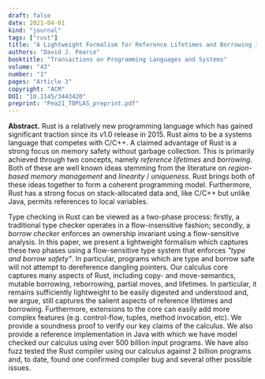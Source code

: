 ```yaml
---
draft: false
date: 2021-04-01
kind: "journal"
tags: ["rust"]
title: "A Lightweight Formalism for Reference Lifetimes and Borrowing in Rust"
authors: "David J. Pearce"
booktitle: "Transactions on Programming Languages and Systems"
volume: "43"
number: "1"
pages: "Article 3"
copyright: "ACM"
DOI: "10.1145/3443420"
preprint: "Pea21_TOPLAS_preprint.pdf"
---
```

**Abstract.** Rust is a relatively new programming language which has gained significant traction since its v1.0 release in 2015.  Rust aims to be a systems language that competes with C/C++.  A claimed advantage of Rust is a strong focus on memory safety without garbage collection.  This is primarily achieved through two concepts, namely _reference lifetimes_ and _borrowing_.  Both of these are well known ideas stemming from the literature on _region-based memory management_ and _linearity_ / _uniqueness_.  Rust brings both of these ideas together to form a coherent programming model.  Furthermore, Rust has a strong focus on stack-allocated data and, like C/C++ but unlike Java, permits references to local variables.

Type checking in Rust can be viewed as a two-phase process: firstly, a traditional type checker operates in a flow-insensitive fashion; secondly, a _borrow checker_ enforces an ownership invariant using a flow-sensitive analysis.  In this paper, we present a lightweight formalism which captures these two phases using a flow-sensitive type system that enforces _"type and borrow safety"_.  In particular, programs which are type and borrow safe will not attempt to dereference dangling pointers.  Our calculus core captures many aspects of Rust, including copy- and move-semantics, mutable borrowing, reborrowing, partial moves, and lifetimes.  In particular, it remains sufficiently lightweight to be easily digested and understood and, we argue, still captures the salient aspects of reference lifetimes and borrowing.  Furthermore, extensions to the core can easily add more complex features (e.g. control-flow, tuples, method invocation, etc).  We provide a soundness proof to verify our key claims of the calculus.  We also provide a reference implementation in Java with which we have model checked our calculus using over 500 billion input programs.  We have also fuzz tested the Rust compiler using our calculus against 2 billion programs and, to date, found one confirmed compiler bug and several other possible issues.
